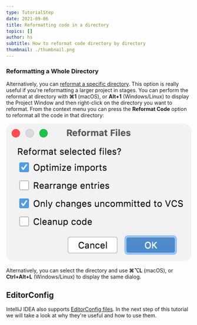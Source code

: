 ```yaml
---
type: TutorialStep
date: 2021-09-06
title: Reformatting code in a directory
topics: []
author: hs
subtitle: How to reformat code directory by directory
thumbnail: ./thumbnail.png
---
```


### Reformatting a Whole Directory

Alternatively, you can [reformat a specific directory](https://www.jetbrains.com/help/idea/reformat-and-rearrange-code.html#reformat_module_directory). This option is really useful if you're reformatting a larger project in stages. You can perform the reformat at directory with **⌘1** (macOS), or **Alt+1** (Windows/Linux) to display the Project Window and then right-click on the directory you want to reformat. From the context menu you can press the **Reformat Code** option to reformat all the code in that directory:

![Options to reformat a directory](reformat-directory.png)

Alternatively, you can select the directory and use **⌘⌥L** (macOS), or **Ctrl+Alt+L** (Windows/Linux) to display the same dialog.

## EditorConfig

IntelliJ IDEA also supports [EditorConfig files](https://editorconfig.org/). In the next step of this tutorial we will take a look at why they're useful and how to use them.
